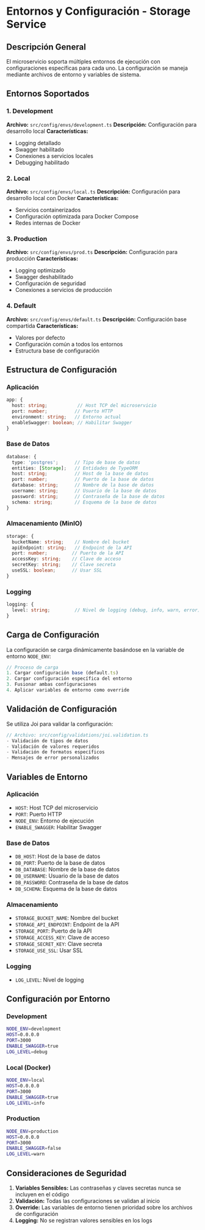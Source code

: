 # Entornos y Configuración - Storage Service

## Descripción General

El microservicio soporta múltiples entornos de ejecución con configuraciones específicas para cada uno. La configuración se maneja mediante archivos de entorno y variables de sistema.

## Entornos Soportados

### 1. Development
**Archivo:** `src/config/envs/development.ts`
**Descripción:** Configuración para desarrollo local
**Características:**
- Logging detallado
- Swagger habilitado
- Conexiones a servicios locales
- Debugging habilitado

### 2. Local
**Archivo:** `src/config/envs/local.ts`
**Descripción:** Configuración para desarrollo local con Docker
**Características:**
- Servicios containerizados
- Configuración optimizada para Docker Compose
- Redes internas de Docker

### 3. Production
**Archivo:** `src/config/envs/prod.ts`
**Descripción:** Configuración para producción
**Características:**
- Logging optimizado
- Swagger deshabilitado
- Configuración de seguridad
- Conexiones a servicios de producción

### 4. Default
**Archivo:** `src/config/envs/default.ts`
**Descripción:** Configuración base compartida
**Características:**
- Valores por defecto
- Configuración común a todos los entornos
- Estructura base de configuración

## Estructura de Configuración

### Aplicación
```typescript
app: {
  host: string;           // Host TCP del microservicio
  port: number;          // Puerto HTTP
  environment: string;   // Entorno actual
  enableSwagger: boolean; // Habilitar Swagger
}
```

### Base de Datos
```typescript
database: {
  type: 'postgres';      // Tipo de base de datos
  entities: [Storage];   // Entidades de TypeORM
  host: string;          // Host de la base de datos
  port: number;          // Puerto de la base de datos
  database: string;      // Nombre de la base de datos
  username: string;      // Usuario de la base de datos
  password: string;      // Contraseña de la base de datos
  schema: string;        // Esquema de la base de datos
}
```

### Almacenamiento (MinIO)
```typescript
storage: {
  bucketName: string;    // Nombre del bucket
  apiEndpoint: string;   // Endpoint de la API
  port: number;         // Puerto de la API
  accessKey: string;    // Clave de acceso
  secretKey: string;    // Clave secreta
  useSSL: boolean;      // Usar SSL
}
```

### Logging
```typescript
logging: {
  level: string;         // Nivel de logging (debug, info, warn, error)
}
```

## Carga de Configuración

La configuración se carga dinámicamente basándose en la variable de entorno `NODE_ENV`:

```typescript
// Proceso de carga
1. Cargar configuración base (default.ts)
2. Cargar configuración específica del entorno
3. Fusionar ambas configuraciones
4. Aplicar variables de entorno como override
```

## Validación de Configuración

Se utiliza Joi para validar la configuración:

```typescript
// Archivo: src/config/validations/joi.validation.ts
- Validación de tipos de datos
- Validación de valores requeridos
- Validación de formatos específicos
- Mensajes de error personalizados
```

## Variables de Entorno

### Aplicación
- `HOST`: Host TCP del microservicio
- `PORT`: Puerto HTTP
- `NODE_ENV`: Entorno de ejecución
- `ENABLE_SWAGGER`: Habilitar Swagger

### Base de Datos
- `DB_HOST`: Host de la base de datos
- `DB_PORT`: Puerto de la base de datos
- `DB_DATABASE`: Nombre de la base de datos
- `DB_USERNAME`: Usuario de la base de datos
- `DB_PASSWORD`: Contraseña de la base de datos
- `DB_SCHEMA`: Esquema de la base de datos

### Almacenamiento
- `STORAGE_BUCKET_NAME`: Nombre del bucket
- `STORAGE_API_ENDPOINT`: Endpoint de la API
- `STORAGE_PORT`: Puerto de la API
- `STORAGE_ACCESS_KEY`: Clave de acceso
- `STORAGE_SECRET_KEY`: Clave secreta
- `STORAGE_USE_SSL`: Usar SSL

### Logging
- `LOG_LEVEL`: Nivel de logging

## Configuración por Entorno

### Development
```bash
NODE_ENV=development
HOST=0.0.0.0
PORT=3000
ENABLE_SWAGGER=true
LOG_LEVEL=debug
```

### Local (Docker)
```bash
NODE_ENV=local
HOST=0.0.0.0
PORT=3000
ENABLE_SWAGGER=true
LOG_LEVEL=info
```

### Production
```bash
NODE_ENV=production
HOST=0.0.0.0
PORT=3000
ENABLE_SWAGGER=false
LOG_LEVEL=warn
```

## Consideraciones de Seguridad

1. **Variables Sensibles:** Las contraseñas y claves secretas nunca se incluyen en el código
2. **Validación:** Todas las configuraciones se validan al inicio
3. **Override:** Las variables de entorno tienen prioridad sobre los archivos de configuración
4. **Logging:** No se registran valores sensibles en los logs
